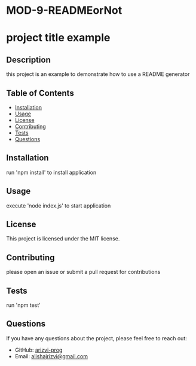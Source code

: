 # MOD-9-READMEorNot
# project title example

## Description
this project is an example to demonstrate how to use a README generator

## Table of Contents
- [Installation](#installation)
- [Usage](#usage)
- [License](#license)
- [Contributing](#contributing)
- [Tests](#tests)
- [Questions](#questions)

## Installation
run 'npm install' to install application

## Usage
execute 'node index.js' to start application

## License
This project is licensed under the MIT license.

## Contributing
please open an issue or submit a pull request for contributions

## Tests
run 'npm test' 

## Questions
If you have any questions about the project, please feel free to reach out:
- GitHub: [arizvi-prog](https://github.com/arizvi-prog)
- Email: [alishajrizvi@gmail.com](mailto:alishajrizvi@gmail.com)

